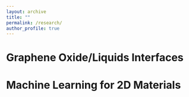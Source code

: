 ```yaml
---
layout: archive
title: ""
permalink: /research/
author_profile: true
---
```


Graphene Oxide/Liquids Interfaces
===


Machine Learning for 2D Materials
===